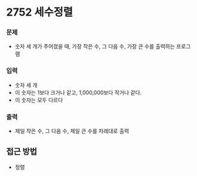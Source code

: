 2752 세수정렬
=============
### 문제
* 숫자 세 개가 주어졌을 때, 가장 작은 수, 그 다음 수, 가장 큰 수를 출력하는 프로그램
### 입력
* 숫자 세 개
* 이 숫자는 1보다 크거나 같고, 1,000,000보다 작거나 같다.
* 이 숫자는 모두 다르다
### 출력
* 제일 작은 수, 그 다음 수, 제일 큰 수를 차례대로 출력

접근 방법
-------------
* 정렬